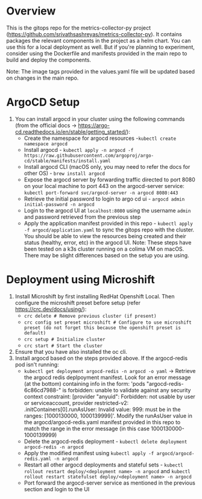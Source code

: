 # Overview

This is the gitops repo for the metrics-collector-py project (https://github.com/srivathsashreyas/metrics-collector-py). It contains packages the relevant components in the project as a helm chart. You can use this for a local deployment as well. But if you're planning to experiment, consider using the Dockerfile and manifests provided in the main repo to build and deploy the components. 

Note: The image tags provided in the values.yaml file will be updated 
based on changes in the main repo.

# ArgoCD Setup
1. You can install argocd in your cluster using the following commands (from the official docs -> https://argo-cd.readthedocs.io/en/stable/getting_started/):
    -  Create the namespace for argocd resources -`kubectl create namespace argocd`
    - Install argocd - `kubectl apply -n argocd -f https://raw.githubusercontent.com/argoproj/argo-cd/stable/manifests/install.yaml` 
    - Install argocd CLI (macOS only, you may need to refer the docs for other OS) - `brew install argocd`
    - Expose the argocd server by forwarding traffic directed to port 8080 on your local machine to port 443 on the argocd-server service: `kubectl port-forward svc/argocd-server -n argocd 8080:443`
    - Retrieve the initial password to login to argo cd ui - `argocd admin initial-password -n argocd`
    - Login to the argocd UI at `localhost:8080` using the username `admin` and password retrieved from the previous step
    - Apply the application manifest provided in this repo - `kubectl apply -f argocd/application.yaml` to sync the gitops repo with the cluster. You should be able to view the resources being created and their status (healthy, error, etc) in the argocd UI.
Note: These steps have been tested on a k3s cluster running on a colima VM on macOS. There may be slight differences based on the setup you are using.

# Deployment using Microshift
1. Install Microshift by first installing RedHat Openshift Local. Then configure the microshift preset before setup (refer https://crc.dev/docs/using/):
    - `crc delete # Remove previous cluster (if present)`
    - `crc config set preset microshift # Configure to use microshift preset (do not forget this because the openshift preset is default)`
    - `crc setup # Initialize cluster`
    - `crc start # Start the cluster`
2. Ensure that you have also installed the oc cli.
3. Install argocd based on the steps provided above. If the argocd-redis pod isn't running:
    - `kubectl get deployment argocd-redis -n argocd -o yaml` -> Retrieve the argocd redis deplpoyment manifest. Look for an error message (at the bottom) containing info in the form: 'pods "argocd-redis-6c86cd7988-" is forbidden: unable to validate against any security context constraint: [provider "anyuid": Forbidden: not usable by user or serviceaccount, provider restricted-v2: .initContainers[0].runAsUser: Invalid value: 999: must be in the ranges: [1000130000, 1000139999]'. 
    Modify the runAsUser value in the argocd/argocd-redis.yaml manifest provided in this repo to match the range in the error message (in this case 1000130000-1000139999)
    - Delete the argocd-redis deployment - `kubectl delete deployment argocd-redis -n argocd`
    - Apply the modified manifest using `kubectl apply -f argocd/argocd-redis.yaml -n argocd`
    - Restart all other argocd deployments and stateful sets - `kubectl rollout restart deploy/<deployment name> -n argocd` and `kubectl rollout restart statefulset deploy/<deployment name> -n argocd`
    - Port forward the argocd-server service as mentioned in the previous section and login to the UI
